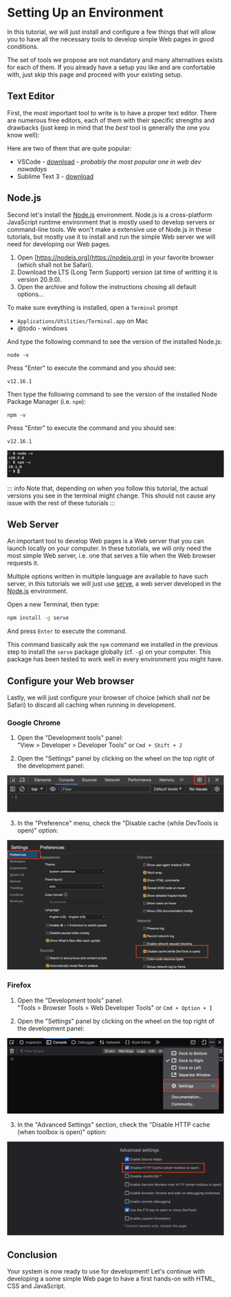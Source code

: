 # Setting Up an Environment

In this tutorial, we will just install and configure a few things that will allow you to have all the necessary tools to develop simple Web pages in good conditions.

The set of tools we propose are not mandatory and many alternatives exists for each of them. If you already have a setup you like and are confortable with, just skip this page and proceed with your existing setup.

## Text Editor

First, the most important tool to write is to have a proper text editor. There are numerous free editors, each of them with their specific strengths and drawbacks (just keep in mind that the _best_ tool is generally the one you know well):

Here are two of them that are quite popular:

- VSCode - [download](https://code.visualstudio.com/) - _probably the most popular one in web dev nowadays_
- Sublime Text 3 - [download](https://sublimetext.com/3)

## Node.js

Second let's install the [Node.js](https://nodejs.org/) environment. Node.js is a cross-platform JavaScript runtime environment that is mostly used to develop servers or command-line tools. We won't make a extensive use of Node.js in these tutorials, but mostly use it to install and run the simple Web server we will need for developing our Web pages.

1. Open [https://nodejs.org](https://nodejs.org) in your favorite browser (which shall not be Safari).
2. Download the LTS (Long Term Support) version (at time of writting it is version 20.9.0).
3. Open the archive and follow the instructions chosing all default options...

To make sure eveything is installed, open a `Terminal` prompt
-  `Applications/Utilities/Terminal.app` on Mac
-  @todo - windows

And type the following command to see the version of the installed Node.js:

```
node -v
```

Press "Enter" to execute the command and you should see:

```
v12.16.1
```

Then type the following command to see the version of the installed Node Package Manager (i.e. `npm`):

```
npm -v
```

Press "Enter" to execute the command and you should see:

```
v12.16.1
```

![node-check](../assets/setting-up-environment/node-check.png)

::: info
Note that, depending on when you follow this tutorial, the actual versions you see in the terminal might change. This should not cause any issue with the rest of these tutorials
:::

## Web Server

An important tool to develop Web pages is a Web server that you can launch locally on your computer. In these tutorials, we will only need the most simple Web server, i.e. one that serves a file when the Web browser requests it.

Multiple options written in multiple language are available to have such server, in this tutorials we will just use [serve](https://www.npmjs.com/package/serve), a web server developed in the [Node.js](https://nodejs.org/) environment.

Open a new Terminal, then type:

```sh
npm install -g serve
```

And press `Enter` to execute the command.

This command basically ask the `npm` command we installed in the previous step to install the `serve` package globally (cf. `-g`) on your computer. This package has been tested to work well in every environment you might have.

## Configure your Web browser

Lastly, we will just configure your browser of choice (which shall _not_ be Safari) to discard all caching when running in development.

### Google Chrome

1. Open the "Development tools" panel:  
"View > Developer > Developer Tools" or `Cmd + Shift + J`

2. Open the "Settings" panel by clicking on the wheel on the top right of the development panel:

![chrome-2](../assets/setting-up-environment/chrome-1.png)

3. In the "Preference" menu, check the "Disable cache (while DevTools is open)" option:

![chrome-2](../assets/setting-up-environment/chrome-2.png)

### Firefox

1. Open the "Development tools" panel:  
"Tools > Browser Tools > Web Developer Tools" or `Cmd + Option + I`

2. Open the "Settings" panel by clicking on the wheel on the top right of the development panel:

![firefox-1](../assets/setting-up-environment/firefox-1.png)

3. In the "Advanced Settings" section, check the "Disable HTTP cache (when toolbox is open)" option:

![firefox-2](../assets/setting-up-environment/firefox-2.png)


## Conclusion

Your system is now ready to use for development! Let's continue with developing a some simple Web page to have a first hands-on with HTML, CSS and JavaScript.
